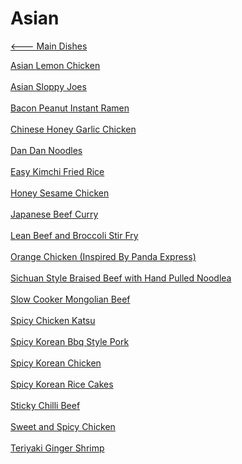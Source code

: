 # Asian

[<--- Main Dishes](../main-dishes.md)

[Asian Lemon Chicken](./asian-lemon-chicken.md)<br><br>
[Asian Sloppy Joes](./asian-sloppy-joes.md)<br><br>
[Bacon Peanut Instant Ramen](./bacon-peanut-instant-ramen.md)<br><br>
[Chinese Honey Garlic Chicken](./chinese-honey-garlic-chicken.md)<br><br>
[Dan Dan Noodles](./dan-dan-noodles.md)<br><br>
[Easy Kimchi Fried Rice](./easy-kimchi-fried-rice.md)<br><br>
[Honey Sesame Chicken](./honey-sesame-chicken.md)<br><br>
[Japanese Beef Curry](./japanese-beef-curry.md)<br><br>
[Lean Beef and Broccoli Stir Fry](./lean-beef-and-broccoli-stir-fry.md)<br><br>
[Orange Chicken (Inspired By Panda Express)](./orange-chicken-(inspired-by-panda-express).md)<br><br>
[Sichuan Style Braised Beef with Hand Pulled Noodlea](./sichuan-style-braised-beef-with-hand-pulled-noodlea.md)<br><br>
[Slow Cooker Mongolian Beef](./slow-cooker-mongolian-beef.md)<br><br>
[Spicy Chicken Katsu](./spicy-chicken-katsu.md)<br><br>
[Spicy Korean Bbq Style Pork](./spicy-korean-bbq-style-pork.md)<br><br>
[Spicy Korean Chicken](./spicy-korean-chicken.md)<br><br>
[Spicy Korean Rice Cakes](./spicy-korean-rice-cakes.md)<br><br>
[Sticky Chilli Beef](./sticky-chilli-beef.md)<br><br>
[Sweet and Spicy Chicken](./sweet-and-spicy-chicken.md)<br><br>
[Teriyaki Ginger Shrimp](./teriyaki-ginger-shrimp.md)<br><br>
